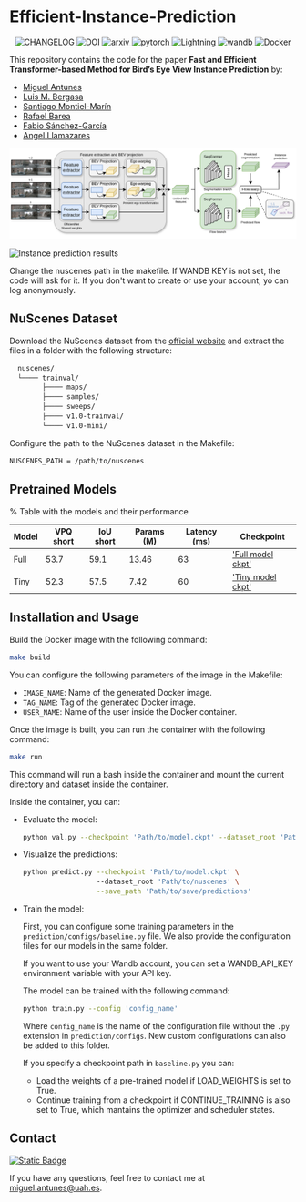# Efficient-Instance-Prediction

<div align=center>
  <a href="https://github.com/miguelag99/Efficient-Instance-Prediction/blob/main/CHANGELOG.md">
    <img src="https://img.shields.io/badge/Changelog-v1.1.2-2ea44f" alt="CHANGELOG">
  </a>
  <img src="https://img.shields.io/badge/DOI-gray?style=flat&logo=doi" alt="DOI">
  <a href="https://arxiv.org/abs/2411.06851">
    <img src="https://img.shields.io/badge/arXiv-v1-red?style=flat&logo=arxiv&logoColor=%23B31B1B" alt="arxiv">
  </a>
  <a href="https://pytorch.org">
    <img src="https://img.shields.io/badge/PyTorch-2.1.0-EE4C2C.svg?style=flat&logo=pytorch" alt="pytorch">
  </a>
  <a href="https://lightning.ai/docs/pytorch/stable/">
    <img src="https://img.shields.io/badge/Lightning-2.2.3-purple?style=flat&logo=lightning" alt="Lightning">
  </a>
  <a href="https://wandb.ai/">
    <img src="https://img.shields.io/badge/Wandb-yellow?style=flat&logo=weightsandbiases" alt="wandb">
  </a>
  <a href="https://www.docker.com">
    <img src="https://img.shields.io/badge/Docker-%23007FFF?style=flat&logo=docker&logoColor=white&labelColor=%23007FFF" alt="Docker">
  </a>
</div>

This repository contains the code for the paper **Fast and Efficient Transformer-based Method for Bird’s Eye View Instance Prediction** by:

- [Miguel Antunes](https://scholar.google.es/citations?user=5ZWa7pIAAAAJ&hl)
- [Luis M. Bergasa](https://scholar.google.es/citations?hl=es&user=uEBILewAAAAJ)
- [Santiago Montiel-Marín](https://scholar.google.es/citations?user=C84lnbUAAAAJ&hl)
- [Rafael Barea](https://scholar.google.es/citations?hl=es&user=IktmiSAAAAAJ)
- [Fabio Sánchez-García](https://scholar.google.es/citations?hl=es&user=2WZVFWQAAAAJ)
- [Angel Llamazares](https://scholar.google.es/citations?user=DmrsFwEAAAAJ&hl)

![Instance prediction architecture](docs/architecture.png)

![Instance prediction results](docs/results.png)

Change the nuscenes path in the makefile.
If WANDB KEY is not set, the code will ask for it. If you don't want to create or use your account, yo can log anonymously.

## NuScenes Dataset

Download the NuScenes dataset from the [official website](https://www.nuscenes.org/download) and extract the files in a folder with the following structure:

```bash
  nuscenes/
  └──── trainval/
        ├──── maps/
        ├──── samples/
        ├──── sweeps/
        ├──── v1.0-trainval/
        └──── v1.0-mini/
```

Configure the path to the NuScenes dataset in the Makefile:

```bash
NUSCENES_PATH = /path/to/nuscenes
```

## Pretrained Models

% Table with the models and their performance

|   Model   | VPQ short | IoU short | Params (M) | Latency (ms) | Checkpoint |
|-----------|-----------|-----------|------------|--------------|--------------|
|   Full    |    53.7   |   59.1    |   13.46    |  63          |  ['Full model ckpt'](https://universidaddealcala-my.sharepoint.com/:u:/g/personal/miguel_antunes_uah_es/ERwh_J556HhPkaqXpuBdpGoBfkVXFTVEPOE7HZ930GMA0w?e=pqkRgq)|
|   Tiny    |    52.3   |   57.5    |   7.42     |  60          |  ['Tiny model ckpt'](https://universidaddealcala-my.sharepoint.com/:u:/g/personal/miguel_antunes_uah_es/ESvQgEjJ4FJPgOCObnYYX_gB4ytg_hWDHBTsaE3SQF0s3Q?e=xaxzvf)            |

## Installation and Usage

Build the Docker image with the following command:

```bash
make build
```

You can configure the following parameters of the image in the Makefile:

- `IMAGE_NAME`: Name of the generated Docker image.
- `TAG_NAME`: Tag of the generated Docker image.
- `USER_NAME`: Name of the user inside the Docker container.

Once the image is built, you can run the container with the following command:

```bash
make run
```

This command will run a bash inside the container and mount the current directory and dataset inside the container.

Inside the container, you can:

- Evaluate the model:

  ```bash
  python val.py --checkpoint 'Path/to/model.ckpt' --dataset_root 'Path/to/nuscenes'
  ```

- Visualize the predictions:

  ```bash
  python predict.py --checkpoint 'Path/to/model.ckpt' \ 
                    --dataset_root 'Path/to/nuscenes' \
                    --save_path 'Path/to/save/predictions'
  ```

- Train the model:

  First, you can configure some training parameters in the `prediction/configs/baseline.py` file. We also provide the configuration files for our models in the same folder.

  If you want to use your Wandb account, you can set a WANDB_API_KEY environment variable with your API key.

  The model can be trained with the following command:

  ```bash
  python train.py --config 'config_name'
  ```

  Where `config_name` is the name of the configuration file without the `.py` extension in `prediction/configs`. New custom configurations can also be added to this folder.

  If you specify a checkpoint path in `baseline.py` you can:

  - Load the weights of a pre-trained model if LOAD_WEIGHTS is set to True.
  - Continue training from a checkpoint if CONTINUE_TRAINING is also set to True, which mantains the optimizer and scheduler states.

## Contact

[![Static Badge](https://img.shields.io/badge/ORCID-0009--0008--5627--5325-green?style=flat&logo=orcid)
](https://orcid.org/0009-0008-5627-5325)

If you have any questions, feel free to contact me at [miguel.antunes@uah.es](mailto:miguel.antunes@uah.es).
